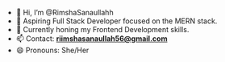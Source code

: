 - 👋 Hi, I’m @RimshaSanaullahh  
- 👀 Aspiring Full Stack Developer focused on the MERN stack.  
- 🌱 Currently honing my Frontend Development skills.  
- 📫 Contact: **riimshasanaullah56@gmail.com**  
- 😄 Pronouns: She/Her
